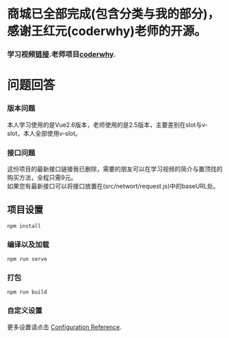 # 商城已全部完成(包含分类与我的部分)，感谢王红元(coderwhy)老师的开源。

### 学习视频[链接](https://www.bilibili.com/video/BV15741177Eh).老师项目[coderwhy](https://github.com/coderwhy/HYMiniMall).

# 问题回答

### 版本问题
本人学习使用的是Vue2.6版本，老师使用的是2.5版本，主要差别在slot与v-slot，本人全部使用v-slot。

### 接口问题
这份项目的最新接口链接我已删除，需要的朋友可以在学习视频的简介与置顶找的购买方法，全程只需9元。  
如果您有最新接口可以将接口放置在(src/networt/request.js)中的baseURL处。

## 项目设置
```
npm install
```

### 编译以及加载
```
npm run serve
```

### 打包
```
npm run build
```

### 自定义设置
更多设置请点击 [Configuration Reference](https://cli.vuejs.org/config/).
